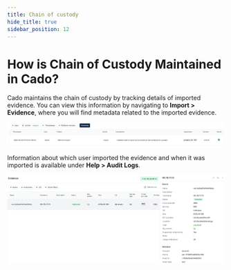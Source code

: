 ```yaml
---
title: Chain of custody
hide_title: true
sidebar_position: 12
---
```


# How is Chain of Custody Maintained in Cado?

Cado maintains the chain of custody by tracking details of imported evidence. You can view this information by navigating to **Import > Evidence**, where you will find metadata related to the imported evidence.

![Evidence](/img/coc_audit.png)

Information about which user imported the evidence and when it was imported is available under **Help > Audit Logs**.

![Audit Logs](/img/coc_evidence.png)